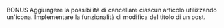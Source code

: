 BONUS
Aggiungere la possibilità di cancellare ciascun articolo utilizzando un'icona.
Implementare la funzionalità di modifica del titolo di un post.